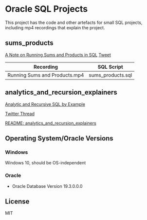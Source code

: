 # Oracle SQL Projects
This project has the code and other artefacts for small SQL projects, including mp4 recordings that explain the project.

## sums_products

[A Note on Running Sums and Products in SQL](http://aprogrammerwrites.eu/?p=2679)
[Tweet](https://twitter.com/BrenPatF/status/1219149845505683459)

Recording                     | SQL Script
------------------------------|------------------
Running Sums and Products.mp4 | sums_products.sql

## analytics_and_recursion_explainers

[Analytic and Recursive SQL by Example](http://aprogrammerwrites.eu/?p=2702)

[Twitter Thread](https://twitter.com/BrenPatF/status/1228210581108191233)

[README: analytics_and_recursion_explainers](analytics_and_recursion_explainers/README.md)
## Operating System/Oracle Versions
### Windows
Windows 10, should be OS-independent
### Oracle
- Oracle Database Version 19.3.0.0.0

## License
MIT
